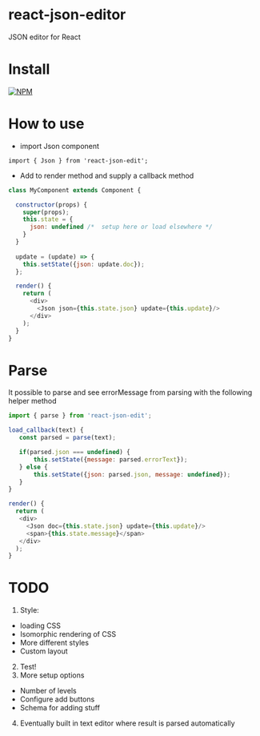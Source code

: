 # react-json-editor
JSON editor for React

# Install 
[![NPM](https://nodei.co/npm/react-json-edit.png)](https://npmjs.org/package/react-json-edit)

# How to use

* import Json component

`import { Json } from 'react-json-edit';`

* Add to render method and supply a callback method


```javascript
class MyComponent extends Component {

  constructor(props) {
    super(props);
    this.state = {
      json: undefined /*  setup here or load elsewhere */
    }
  }
  
  update = (update) => {
    this.setState({json: update.doc});
  };

  render() {
    return (
      <div>
        <Json json={this.state.json} update={this.update}/>
      </div>
    );
  }
}
```

# Parse
It possible to parse and see errorMessage from parsing with the following helper method

```javascript
import { parse } from 'react-json-edit';

load_callback(text) {
   const parsed = parse(text);

   if(parsed.json === undefined) {
       this.setState({message: parsed.errorText});
   } else {
       this.setState({json: parsed.json, message: undefined});
   }
}

render() {
  return (
   <div>
     <Json doc={this.state.json} update={this.update}/>
     <span>{this.state.message}</span>
   </div>
  );
}
```

# TODO
1. Style:
  - loading CSS
  - Isomorphic rendering of CSS
  - More different styles
  - Custom layout
2. Test!
3. More setup options
  - Number of levels
  - Configure add buttons
  - Schema for adding stuff
4. Eventually built in text editor where result is parsed automatically